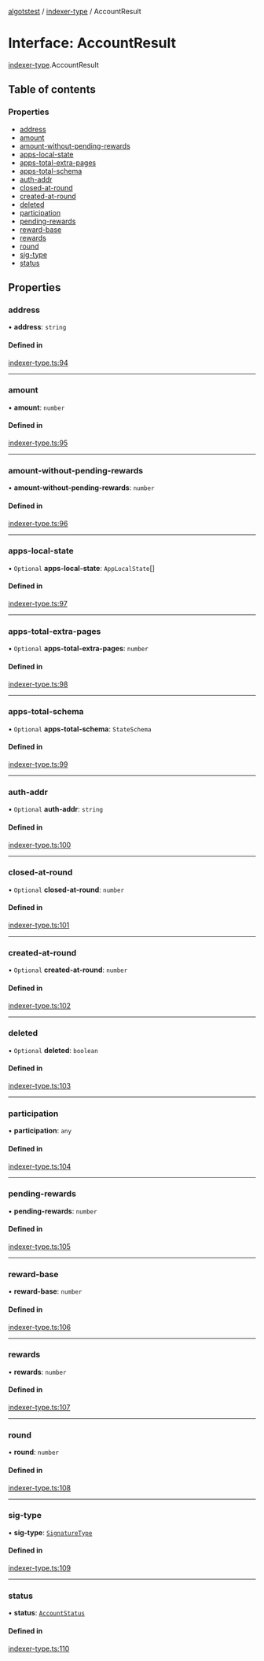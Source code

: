 [algotstest](../README.md) / [indexer-type](../modules/indexer_type.md) / AccountResult

# Interface: AccountResult

[indexer-type](../modules/indexer_type.md).AccountResult

## Table of contents

### Properties

- [address](indexer_type.AccountResult.md#address)
- [amount](indexer_type.AccountResult.md#amount)
- [amount-without-pending-rewards](indexer_type.AccountResult.md#amount-without-pending-rewards)
- [apps-local-state](indexer_type.AccountResult.md#apps-local-state)
- [apps-total-extra-pages](indexer_type.AccountResult.md#apps-total-extra-pages)
- [apps-total-schema](indexer_type.AccountResult.md#apps-total-schema)
- [auth-addr](indexer_type.AccountResult.md#auth-addr)
- [closed-at-round](indexer_type.AccountResult.md#closed-at-round)
- [created-at-round](indexer_type.AccountResult.md#created-at-round)
- [deleted](indexer_type.AccountResult.md#deleted)
- [participation](indexer_type.AccountResult.md#participation)
- [pending-rewards](indexer_type.AccountResult.md#pending-rewards)
- [reward-base](indexer_type.AccountResult.md#reward-base)
- [rewards](indexer_type.AccountResult.md#rewards)
- [round](indexer_type.AccountResult.md#round)
- [sig-type](indexer_type.AccountResult.md#sig-type)
- [status](indexer_type.AccountResult.md#status)

## Properties

### address

• **address**: `string`

#### Defined in

[indexer-type.ts:94](https://github.com/algorandfoundation/algokit-utils-ts/blob/4edaa90/src/indexer-type.ts#L94)

___

### amount

• **amount**: `number`

#### Defined in

[indexer-type.ts:95](https://github.com/algorandfoundation/algokit-utils-ts/blob/4edaa90/src/indexer-type.ts#L95)

___

### amount-without-pending-rewards

• **amount-without-pending-rewards**: `number`

#### Defined in

[indexer-type.ts:96](https://github.com/algorandfoundation/algokit-utils-ts/blob/4edaa90/src/indexer-type.ts#L96)

___

### apps-local-state

• `Optional` **apps-local-state**: `AppLocalState`[]

#### Defined in

[indexer-type.ts:97](https://github.com/algorandfoundation/algokit-utils-ts/blob/4edaa90/src/indexer-type.ts#L97)

___

### apps-total-extra-pages

• `Optional` **apps-total-extra-pages**: `number`

#### Defined in

[indexer-type.ts:98](https://github.com/algorandfoundation/algokit-utils-ts/blob/4edaa90/src/indexer-type.ts#L98)

___

### apps-total-schema

• `Optional` **apps-total-schema**: `StateSchema`

#### Defined in

[indexer-type.ts:99](https://github.com/algorandfoundation/algokit-utils-ts/blob/4edaa90/src/indexer-type.ts#L99)

___

### auth-addr

• `Optional` **auth-addr**: `string`

#### Defined in

[indexer-type.ts:100](https://github.com/algorandfoundation/algokit-utils-ts/blob/4edaa90/src/indexer-type.ts#L100)

___

### closed-at-round

• `Optional` **closed-at-round**: `number`

#### Defined in

[indexer-type.ts:101](https://github.com/algorandfoundation/algokit-utils-ts/blob/4edaa90/src/indexer-type.ts#L101)

___

### created-at-round

• `Optional` **created-at-round**: `number`

#### Defined in

[indexer-type.ts:102](https://github.com/algorandfoundation/algokit-utils-ts/blob/4edaa90/src/indexer-type.ts#L102)

___

### deleted

• `Optional` **deleted**: `boolean`

#### Defined in

[indexer-type.ts:103](https://github.com/algorandfoundation/algokit-utils-ts/blob/4edaa90/src/indexer-type.ts#L103)

___

### participation

• **participation**: `any`

#### Defined in

[indexer-type.ts:104](https://github.com/algorandfoundation/algokit-utils-ts/blob/4edaa90/src/indexer-type.ts#L104)

___

### pending-rewards

• **pending-rewards**: `number`

#### Defined in

[indexer-type.ts:105](https://github.com/algorandfoundation/algokit-utils-ts/blob/4edaa90/src/indexer-type.ts#L105)

___

### reward-base

• **reward-base**: `number`

#### Defined in

[indexer-type.ts:106](https://github.com/algorandfoundation/algokit-utils-ts/blob/4edaa90/src/indexer-type.ts#L106)

___

### rewards

• **rewards**: `number`

#### Defined in

[indexer-type.ts:107](https://github.com/algorandfoundation/algokit-utils-ts/blob/4edaa90/src/indexer-type.ts#L107)

___

### round

• **round**: `number`

#### Defined in

[indexer-type.ts:108](https://github.com/algorandfoundation/algokit-utils-ts/blob/4edaa90/src/indexer-type.ts#L108)

___

### sig-type

• **sig-type**: [`SignatureType`](../enums/indexer_type.SignatureType.md)

#### Defined in

[indexer-type.ts:109](https://github.com/algorandfoundation/algokit-utils-ts/blob/4edaa90/src/indexer-type.ts#L109)

___

### status

• **status**: [`AccountStatus`](../enums/indexer_type.AccountStatus.md)

#### Defined in

[indexer-type.ts:110](https://github.com/algorandfoundation/algokit-utils-ts/blob/4edaa90/src/indexer-type.ts#L110)

